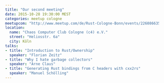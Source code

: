 ```yaml
---
title: "Our second meeting"
date: 2015-10-28 19:30:00 MEST
categories: meetup cologne
meetupcom: "http://www.meetup.com/de/Rust-Cologne-Bonn/events/226086635/"
location:
  name: "Chaos Computer Club Cologne (c4) e.V."
  street: "Heliosstr. 6a"
  city: Köln
talks:
- title: "Introduction to Rust/Ownership"
  speaker: "Florian Zeitz"
- title: "Why I hate garbage collectors"
  speaker: "Arne Claus"
- title: "Generating Rust bindings from C headers with cxx2rs"
  speaker: "Manuel Schölling"
---
```

